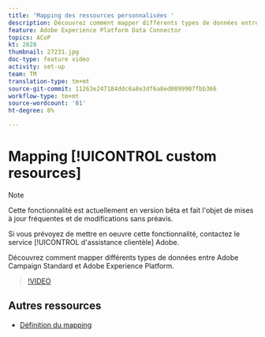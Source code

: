 ```yaml
---
title: 'Mapping des ressources personnalisées '
description: Découvrez comment mapper différents types de données entre Adobe Campaign Standard (ACS) et Adobe Experience Platform (AEP)
feature: Adobe Experience Platform Data Connector
topics: ACoP
kt: 2828
thumbnail: 27231.jpg
doc-type: feature video
activity: set-up
team: TM
translation-type: tm+mt
source-git-commit: 11263e247184ddc6a8e3df6a8ed0899907fbb366
workflow-type: tm+mt
source-wordcount: '81'
ht-degree: 8%

---
```



# Mapping [!UICONTROL custom resources]

>[!NOTE]
>
>Cette fonctionnalité est actuellement en version bêta et fait l&#39;objet de mises à jour fréquentes et de modifications sans préavis.
>
>Si vous prévoyez de mettre en oeuvre cette fonctionnalité, contactez le service [!UICONTROL d&#39;assistance clientèle] Adobe.

Découvrez comment mapper différents types de données entre Adobe Campaign Standard et Adobe Experience Platform.

>[!VIDEO](https://video.tv.adobe.com/v/27231?quality=12)

## Autres ressources

* [Définition du mapping](https://docs.adobe.com/content/help/en/campaign-standard/using/administrating/mapping-campaign-and-aep-data/aep-mapping-definition.html)

